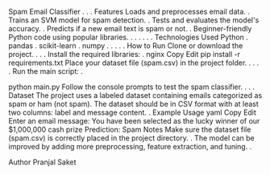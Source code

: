 Spam Email Classifier
.
.
.
Features
Loads and preprocesses email data.
.
Trains an SVM model for spam detection.
.
Tests and evaluates the model's accuracy.
.
Predicts if a new email text is spam or not.
.
Beginner-friendly Python code using popular libraries.
.
.
.
.
.
.
Technologies Used
Python
.
pandas
.
scikit-learn
.
numpy
.
.
.
.
.
How to Run
Clone or download the project.
.
.
.
Install the required libraries:
.
nginx
Copy
Edit
pip install -r requirements.txt
Place your dataset file (spam.csv) in the project folder.
.
.
.
.
Run the main script:
.

python main.py
Follow the console prompts to test the spam classifier.
.
.
.
Dataset
The project uses a labeled dataset containing emails categorized as spam or ham (not spam). The dataset should be in CSV format with at least two columns: label and message content.
.
Example Usage
yaml
Copy
Edit
Enter an email message: You have been selected as the lucky winner of our $1,000,000 cash prize
Prediction: Spam
Notes
Make sure the dataset file (spam.csv) is correctly placed in the project directory.
.
The model can be improved by adding more preprocessing, feature extraction, and tuning.
.





Author
Pranjal Saket

